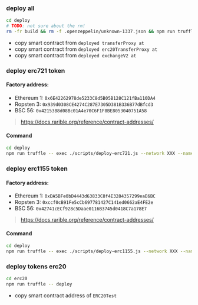 ### deploy all

```bash
cd deploy
# TODO: not sure about the rm!
rm -fr build && rm -f .openzeppelin/unknown-1337.json && npm run truffle -- migrate --network XXX
```

- copy smart contract from `deployed transferProxy at`
- copy smart contract from `deployed erc20TransferProxy at`
- copy smart contract from `deployed exchangeV2 at`

### deploy erc721 token

#### Factory address:

- Ethereum 1: `0x6E42262978de5233C8d5B05B128C121fBa110DA4`
- Ropsten 3: `0x939d0308CE4274C287E7305D381B336B77dBfcd3`
- BSC 56: `0x42153B8d08Bc01A4e70C6F1F8BE8053040751A58`

> https://docs.rarible.org/reference/contract-addresses/

#### Command

```bash
cd deploy
npm run truffle -- exec ./scripts/deploy-erc721.js --network XXX --name "Weentar ERC721" --symbol WNTR721 --baseURI ipfs:/ --factoryAddress 0x42153B8d08Bc01A4e70C6F1F8BE8053040751A58
```

### deploy erc1155 token

#### Factory address:

- Ethereum 1: `0xDA5BFe0bD4443d63833C8f4E3284357299eaE6BC`
- Ropsten 3: `0xccf0cB91Fe5cCb697781427C141ed0662aE4FE2e`
- BSC 56: `0x42741cECf928c5Daae0116B3745d0418C7a178E7`

> https://docs.rarible.org/reference/contract-addresses/

#### Command

```bash
cd deploy
npm run truffle -- exec ./scripts/deploy-erc1155.js --network XXX --name "Weentar ERC1155" --symbol WNTR1155 --baseURI ipfs:/ --factoryAddress 0x42741cECf928c5Daae0116B3745d0418C7a178E7
```

### deploy tokens erc20

```bash
cd erc20
npm run truffle -- deploy
```

- copy smart contract address of `ERC20Test`
